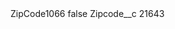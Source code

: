 <?xml version="1.0" encoding="UTF-8"?>
<CustomMetadata xmlns="http://soap.sforce.com/2006/04/metadata" xmlns:xsi="http://www.w3.org/2001/XMLSchema-instance" xmlns:xsd="http://www.w3.org/2001/XMLSchema">
    <label>ZipCode1066</label>
    <protected>false</protected>
    <values>
        <field>Zipcode__c</field>
        <value xsi:type="xsd:string">21643</value>
    </values>
</CustomMetadata>
